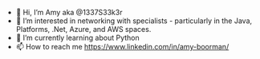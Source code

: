 - 👋 Hi, I’m Amy aka @1337S33k3r
- 👀 I’m interested in networking with specialists - particularly in the Java, Platforms, .Net, Azure, and AWS spaces.
- 🌱 I’m currently learning about Python
- 📫 How to reach me https://www.linkedin.com/in/amy-boorman/

<!---
1337S33k3r/1337S33k3r is a ✨ special ✨ repository because its `README.md` (this file) appears on your GitHub profile.
You can click the Preview link to take a look at your changes.
--->
